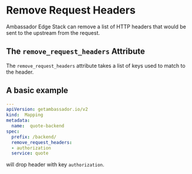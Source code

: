 # Remove Request Headers

Ambassador Edge Stack can remove a list of HTTP headers that would be sent to the upstream from the request.

## The `remove_request_headers` Attribute

The `remove_request_headers` attribute takes a list of keys used to match to the header.

## A basic example

```yaml
---
apiVersion: getambassador.io/v2
kind:  Mapping
metadata:
  name:  quote-backend
spec:
  prefix: /backend/
  remove_request_headers:
  - authorization
  service: quote
```

will drop header with key `authorization`.

